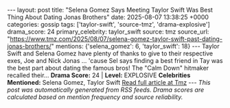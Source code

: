 --- layout: post title: "Selena Gomez Says Meeting Taylor Swift Was Best Thing About Dating Jonas Brothers" date: 2025-08-07 13:38:25 +0000 categories: gossip tags: ['taylor-swift', 'source-tmz', 'drama-explosive'] drama_score: 24 primary_celebrity: taylor_swift source: tmz source_url: "https://www.tmz.com/2025/08/07/selena-gomez-taylor-swift-past-dating-jonas-brothers/" mentions: {'selena_gomez': 6, 'taylor_swift': 18} --- Taylor Swift and Selena Gomez have plenty of thanks to give to their respective exes, Joe and Nick Jonas ... 'cause Sel says finding a best friend in Tay was the best part about dating the famous bros! The "Calm Down" hitmaker recalled their… **Drama Score:** 24 | **Level:** EXPLOSIVE **Celebrities Mentioned:** Selena Gomez, Taylor Swift [Read full article at Tmz](https://www.tmz.com/2025/08/07/selena-gomez-taylor-swift-past-dating-jonas-brothers/) --- *This post was automatically generated from RSS feeds. Drama scores are calculated based on mention frequency and source reliability.*
